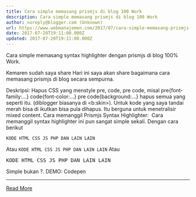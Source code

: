 ```yaml
---
title: Cara simple memasang prismjs di blog 100 Work
description: Cara simple memasang prismjs di blog 100 Work
author: noreply@blogger.com (Unknown)
url: https://www.webmanajemen.com/2017/07/cara-simple-memasang-prismjs-di-bloh.html
date: 2017-07-20T19:11:00.000Z
updated: 2017-07-20T19:11:00.000Z
---
```


Cara simple memasang syntax highlighter dengan prismjs di blog 100% Work.

Kemaren sudah saya share
Hari ini saya akan share bagaimana cara memasang prismjs di blog secara sempurna.

<script>
//<![CDATA[
function loadCSS(e, t, n) { "use strict"; var i = window.document.createElement("link"); var o = t || window.document.getElementsByTagName("script")[0]; i.rel = "stylesheet"; i.href = e; i.media = "only x"; o.parentNode.insertBefore(i, o); setTimeout(function () { i.media = n || "all" }) }
loadCSS("https://cdnjs.cloudflare.com/ajax/libs/prism/1.6.0/themes/prism-solarizedlight.css");
$("pre:not(:has(code))").each(function(){$(this).wrapInner("<code></code>")});$("code").addClass("language-markup");
function downloadJSAtOnload() {
 (function(scripts) {
   var i = 0,
    l = scripts.length;
  for (; i<l; ++i ){
   var element = document.createElement("script");
   element.src = scripts[i];
   document.body.appendChild(element);
  }
 })(['https://cdnjs.cloudflare.com/ajax/libs/prefixfree/1.0.7/prefixfree.min.js','https://cdnjs.cloudflare.com/ajax/libs/prism/1.6.0/prism.min.js']);
}if (window.addEventListener)
        window.addEventListener("load", downloadJSAtOnload, false);
else if (window.attachEvent)
 window.attachEvent("onload", downloadJSAtOnload);
else window.onload = downloadJSAtOnload;
//]]>
</script>
Deskripsi:
Hapus CSS yang menstyle pre, code, pre code, misal pre{font-family:…} code{font-color:…} pre code{background:…} hapus semua yang seperti itu. (diblogger biasanya di <b:skin>).
Untuk kode yang saya tandai merah bisa di ikutkan bisa pula dihapus. Itu berguna untuk menetralisir mixed content.
Cara memanggil Prismjs Syntax Highlighter:
 Cara memanggil syntax highlighter ini pun sangat simple sekali. Dengan cara berikut
<pre><code>KODE HTML CSS JS PHP DAN LAIN LAIN</code></pre>
Atau
<code>KODE HTML CSS JS PHP DAN LAIN LAIN</code>
Atau
<pre>KODE HTML CSS JS PHP DAN LAIN LAIN</pre>
Simple bukan ?.
DEMO: Codepen<hr/> <a href="https://www.webmanajemen.com/2017/07/cara-simple-memasang-prismjs-di-bloh.html" rel="follow" class="button" id="read-more">Read More</a>